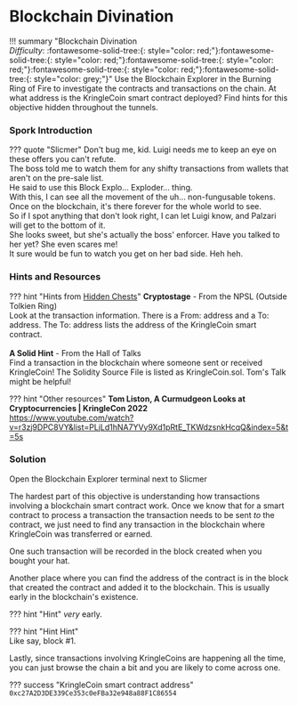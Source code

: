 # Blockchain Divination


!!! summary "Blockchain Divination<br>*Difficulty*: :fontawesome-solid-tree:{: style="color: red;"}:fontawesome-solid-tree:{: style="color: red;"}:fontawesome-solid-tree:{: style="color: red;"}:fontawesome-solid-tree:{: style="color: red;"}:fontawesome-solid-tree:{: style="color: grey;"}"
    Use the Blockchain Explorer in the Burning Ring of Fire to investigate the contracts and transactions on the chain. At what address is the KringleCoin smart contract deployed? Find hints for this objective hidden throughout the tunnels.


### Spork Introduction

??? quote "Slicmer"
	Don't bug me, kid. Luigi needs me to keep an eye on these offers you can't refute.<br>
	The boss told me to watch them for any shifty transactions from wallets that aren't on the pre-sale list.<br>
	He said to use this Block Explo... Exploder... thing.<br>
	With this, I can see all the movement of the uh... non-fungusable tokens.<br>
	Once on the blockchain, it's there forever for the whole world to see.<br>
	So if I spot anything that don't look right, I can let Luigi know, and Palzari will get to the bottom of it.<br>
	She looks sweet, but she's actually the boss' enforcer. Have you talked to her yet? She even scares me!<br>
    It sure would be fun to watch you get on her bad side. Heh heh.


### Hints and Resources

??? hint "Hints from <a href="../../../extras/Hidden_Chests/">Hidden Chests</a>"
    **Cryptostage** - From the NPSL (Outside Tolkien Ring)<br>
    Look at the transaction information. There is a From: address and a To: address. The To: address lists the address of the KringleCoin smart contract.<br>
    <br>
    **A Solid Hint** - From the Hall of Talks<br>
    Find a transaction in the blockchain where someone sent or received KringleCoin! The Solidity Source File is listed as KringleCoin.sol. Tom's Talk might be helpful!

??? hint "Other resources"
    **Tom Liston, A Curmudgeon Looks at Cryptocurrencies | KringleCon 2022**<br>
    <a href="https://www.youtube.com/watch?v=r3zj9DPC8VY&list=PLjLd1hNA7YVy9Xd1pRtE_TKWdzsnkHcqQ&index=5&t=5s">https://www.youtube.com/watch?v=r3zj9DPC8VY&list=PLjLd1hNA7YVy9Xd1pRtE_TKWdzsnkHcqQ&index=5&t=5s</a>
    
### Solution

Open the Blockchain Explorer terminal next to Slicmer

The hardest part of this objective is understanding how transactions involving a blockchain smart contract work.  Once we know that for a smart contract to process a transaction the transaction needs to be sent *to* the contract, we just need to find any transaction in the blockchain where KringleCoin was transferred or earned.  

One such transaction will be recorded in the block created when you bought your hat.

Another place where you can find the address of the contract is in the block that created the contract and added it to the blockchain.  This is usually early in the blockchain's existence.

??? hint "Hint"
    *very* early. 
    
??? hint "Hint Hint"    
    Like say, block #1.

Lastly, since transactions involving KringleCoins are happening all the time, you can just browse the chain a bit and you are likely to come across one.

??? success "KringleCoin smart contract address"
    `0xc27A2D3DE339Ce353c0eFBa32e948a88F1C86554`
